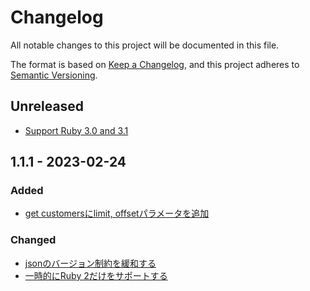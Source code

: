 # Changelog

All notable changes to this project will be documented in this file.

The format is based on [Keep a Changelog](https://keepachangelog.com/en/1.0.0/), and this project adheres to [Semantic Versioning](https://semver.org/spec/v2.0.0.html).

## Unreleased

- [Support Ruby 3.0 and 3.1](https://github.com/pepabo/colormeshop-ruby/pull/10)

## 1.1.1 - 2023-02-24

### Added

- [get customersにlimit, offsetパラメータを追加](https://github.com/pepabo/colormeshop-ruby/pull/6)

### Changed

- [jsonのバージョン制約を緩和する](https://github.com/pepabo/colormeshop-ruby/pull/7)
- [一時的にRuby 2だけをサポートする](https://github.com/pepabo/colormeshop-ruby/pull/8)
